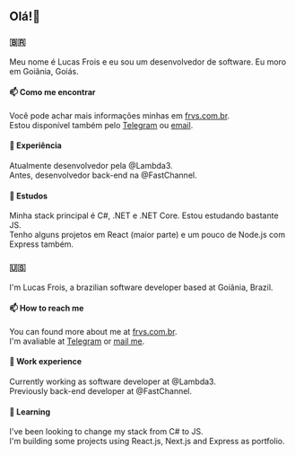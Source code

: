 ## Olá!👋
### 🇧🇷  
Meu nome é Lucas Frois e eu sou um desenvolvedor de software. Eu moro em Goiânia, Goiás.  
#### 📫 Como me encontrar
Você pode achar mais informações minhas em [frvs.com.br](https://frvs.com.br/).   
Estou disponível também pelo [Telegram](t.me/lucas_frois) ou [email](mailto:frois.dev@gmail.com).  

#### 👔 Experiência
Atualmente desenvolvedor pela @Lambda3.  
Antes, desenvolvedor back-end na @FastChannel.  

#### 📖 Estudos
Minha stack principal é C#, .NET e .NET Core. Estou estudando bastante JS.  
Tenho alguns projetos em React (maior parte) e um pouco de Node.js com Express também.  

### 🇺🇸   
I'm Lucas Frois, a brazilian software developer based at Goiânia, Brazil.   

#### 📫 How to reach me
You can found more about me at [frvs.com.br](https://frvs.com.br/).    
I'm avaliable at [Telegram](t.me/lucas_frois) or [mail me](mailto:frois.dev@gmail.com).   

#### 👔 Work experience
Currently working as software developer at @Lambda3.  
Previously back-end developer at @FastChannel.

#### 📖 Learning
I've been looking to change my stack from C# to JS.  
I'm building some projects using React.js, Next.js and Express as portfolio.  
